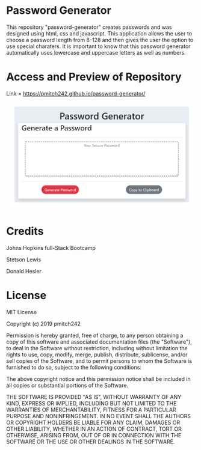 # Password Generator
This repository "password-generator" creates passwords and was designed using html, css and javascript. This application allows the user to choose a password length from 8-128 and then gives the user the option to use special charaters. It is important to know that this password generator automatically uses lowercase and uppercase letters as well as numbers.

# Access and Preview of Repository

Link = https://pmitch242.github.io/password-generator/

<a href="https://pmitch242.github.io/password-generator/">
<p><img src="assets/images/preview.png" alt="Password Generator Link">
</p>
</a>

# Credits
Johns Hopkins full-Stack Bootcamp

Stetson Lewis

Donald Hesler

# License
MIT License

Copyright (c) 2019 pmitch242

Permission is hereby granted, free of charge, to any person obtaining a copy of this software and associated documentation files (the "Software"), to deal in the Software without restriction, including without limitation the rights to use, copy, modify, merge, publish, distribute, sublicense, and/or sell copies of the Software, and to permit persons to whom the Software is furnished to do so, subject to the following conditions:

The above copyright notice and this permission notice shall be included in all copies or substantial portions of the Software.

THE SOFTWARE IS PROVIDED "AS IS", WITHOUT WARRANTY OF ANY KIND, EXPRESS OR IMPLIED, INCLUDING BUT NOT LIMITED TO THE WARRANTIES OF MERCHANTABILITY, FITNESS FOR A PARTICULAR PURPOSE AND NONINFRINGEMENT. IN NO EVENT SHALL THE AUTHORS OR COPYRIGHT HOLDERS BE LIABLE FOR ANY CLAIM, DAMAGES OR OTHER LIABILITY, WHETHER IN AN ACTION OF CONTRACT, TORT OR OTHERWISE, ARISING FROM, OUT OF OR IN CONNECTION WITH THE SOFTWARE OR THE USE OR OTHER DEALINGS IN THE SOFTWARE.
